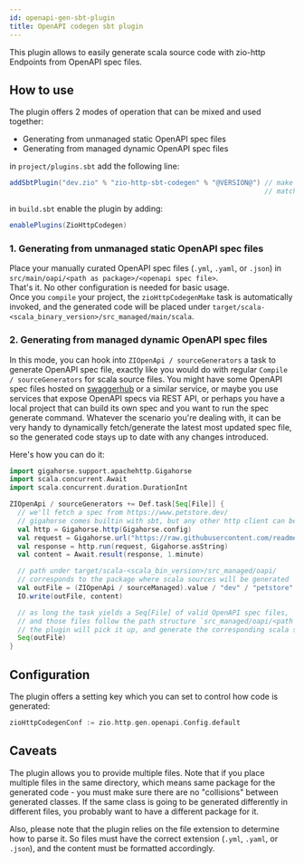 ```yaml
---
id: openapi-gen-sbt-plugin
title: OpenAPI codegen sbt plugin
---
```


This plugin allows to easily generate scala source code with zio-http Endpoints from OpenAPI spec files.

## How to use

The plugin offers 2 modes of operation that can be mixed and used together:
- Generating from unmanaged static OpenAPI spec files
- Generating from managed dynamic OpenAPI spec files

in `project/plugins.sbt` add the following line:
```scala mdoc:silent
addSbtPlugin("dev.zio" % "zio-http-sbt-codegen" % "@VERSION@") // make sure the version of the sbt plugin
                                                               // matches the version of zio-http you are using
```

in `build.sbt` enable the plugin by adding:
```scala mdoc:silent
enablePlugins(ZioHttpCodegen)
```

### 1. Generating from unmanaged static OpenAPI spec files
Place your manually curated OpenAPI spec files (`.yml`, `.yaml`, or `.json`) in `src/main/oapi/<path as package>/<openapi spec file>`.\
That's it. No other configuration is needed for basic usage. \
Once you `compile` your project, the `zioHttpCodegenMake` task is automatically invoked, and the generated code will be placed under `target/scala-<scala_binary_version>/src_managed/main/scala`.

### 2. Generating from managed dynamic OpenAPI spec files
In this mode, you can hook into `ZIOpenApi / sourceGenerators` a task to generate OpenAPI spec file, exactly like you would do with regular `Compile / sourceGenerators` for scala source files.
You might have some OpenAPI spec files hosted on [swaggerhub](https://app.swaggerhub.com/) or a similar service, 
or maybe you use services that expose OpenAPI specs via REST API, or perhaps you have a local project that can build its own spec and you want to run the spec generate command.
Whatever the scenario you're dealing with, it can be very handy to dynamically fetch/generate the latest most updated spec file, so the generated code stays up to date with any changes introduced.

Here's how you can do it:
```scala mdoc:silent
import gigahorse.support.apachehttp.Gigahorse
import scala.concurrent.Await
import scala.concurrent.duration.DurationInt

ZIOpenApi / sourceGenerators += Def.task[Seq[File]] {
  // we'll fetch a spec from https://www.petstore.dev/
  // gigahorse comes builtin with sbt, but any other http client can be used
  val http = Gigahorse.http(Gigahorse.config)
  val request = Gigahorse.url("https://raw.githubusercontent.com/readmeio/oas-examples/main/3.0/yaml/response-http-behavior.yaml")
  val response = http.run(request, Gigahorse.asString)
  val content = Await.result(response, 1.minute)

  // path under target/scala-<scala_bin_version>/src_managed/oapi/
  // corresponds to the package where scala sources will be generated
  val outFile = (ZIOpenApi / sourceManaged).value / "dev" / "petstore" / "http" / "test" / "api.yaml"
  IO.write(outFile, content)

  // as long the task yields a Seq[File] of valid OpenAPI spec files,
  // and those files follow the path structure `src_managed/oapi/<path as package>/<openapi spec file>`,
  // the plugin will pick it up, and generate the corresponding scala sources.
  Seq(outFile)
}
```

## Configuration
The plugin offers a setting key which you can set to control how code is generated:
```scala mdoc:silent
zioHttpCodegenConf := zio.http.gen.openapi.Config.default
```

## Caveats
The plugin allows you to provide multiple files.
Note that if you place multiple files in the same directory,
which means same package for the generated code - you must make sure there are no "collisions" between generated classes.
If the same class is going to be generated differently in different files, you probably want to have a different package for it.

Also, please note that the plugin relies on the file extension to determine how to parse it.
So files must have the correct extension (`.yml`, `.yaml`, or `.json`), and the content must be formatted accordingly.
